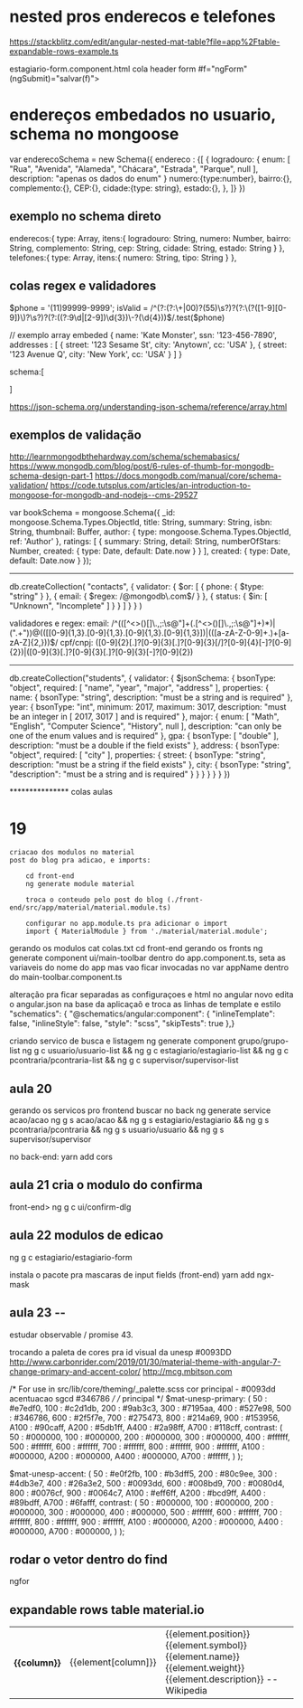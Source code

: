 # nested pros enderecos e telefones
https://stackblitz.com/edit/angular-nested-mat-table?file=app%2Ftable-expandable-rows-example.ts


 estagiario-form.component.html cola header form
   #f="ngForm" (ngSubmit)="salvar(f)">


# endereços embedados no usuario, schema no mongoose
var enderecoSchema = new Schema({
endereco : {[
    { logradouro: { 
        enum: [ "Rua", "Avenida", "Alameda", "Chácara", "Estrada", "Parque", null ],
        description: "apenas os dados do enum"
    }
    numero:{type:number},
    bairro:{},
    complemento:{},
    CEP:{},
    cidade:{type: string},
    estado:{},
    },
 ]}
})

 ## exemplo no schema direto
 enderecos:{ 
    type: Array,
    itens:{
          logradouro: String,
          numero: Number,
          bairro: String,
          complemento: String,
          cep: String,
          cidade: String,
          estado: String
          }
 },
 telefones:{ 
    type: Array,
    itens:{
          numero: String,
          tipo: String
          }
 },



## colas regex e validadores
$phone = '(11)99999-9999'; isValid = /^(?:(?:\+|00)?(55)\s?)?(?:\(?([1-9][0-9])\)?\s?)?(?:((?:9\d|[2-9])\d{3})\-?(\d{4}))$/.test($phone)

// exemplo array embeded
{
    name: 'Kate Monster',
    ssn: '123-456-7890',
    addresses : [
       { street: '123 Sesame St', city: 'Anytown', cc: 'USA' },
       { street: '123 Avenue Q', city: 'New York', cc: 'USA' }
    ]
  }

  schema:[

  ]

  https://json-schema.org/understanding-json-schema/reference/array.html

  ## exemplos de validação
  http://learnmongodbthehardway.com/schema/schemabasics/
  https://www.mongodb.com/blog/post/6-rules-of-thumb-for-mongodb-schema-design-part-1
  https://docs.mongodb.com/manual/core/schema-validation/
  https://code.tutsplus.com/articles/an-introduction-to-mongoose-for-mongodb-and-nodejs--cms-29527

  var bookSchema = mongoose.Schema({
    _id: mongoose.Schema.Types.ObjectId,
    title: String,
    summary: String,
    isbn: String,
    thumbnail: Buffer,
    author: { 
        type: mongoose.Schema.Types.ObjectId, 
        ref: 'Author'
    },
    ratings: [
        {
            summary: String,
            detail: String,
            numberOfStars: Number,
            created: { 
                type: Date,
                default: Date.now
            }
        }
    ],
    created: { 
        type: Date,
        default: Date.now
    }
});

****
db.createCollection( "contacts",
   { validator: { $or:
      [
         { phone: { $type: "string" } },
         { email: { $regex: /@mongodb\.com$/ } },
         { status: { $in: [ "Unknown", "Incomplete" ] } }
      ]
   }
} )

validadores e regex:
email: /^(([^<>()\[\]\\.,;:\s@"]+(\.[^<>()\[\]\\.,;:\s@"]+)*)|(".+"))@((\[[0-9]{1,3}\.[0-9]{1,3}\.[0-9]{1,3}\.[0-9]{1,3}])|(([a-zA-Z\-0-9]+\.)+[a-zA-Z]{2,}))$/
cpf/cnpj: ([0-9]{2}[\.]?[0-9]{3}[\.]?[0-9]{3}[\/]?[0-9]{4}[-]?[0-9]{2})|([0-9]{3}[\.]?[0-9]{3}[\.]?[0-9]{3}[-]?[0-9]{2})

*****
  db.createCollection("students", {
    validator: {
       $jsonSchema: {
          bsonType: "object",
          required: [ "name", "year", "major", "address" ],
          properties: {
             name: {
                bsonType: "string",
                description: "must be a string and is required"
             },
             year: {
                bsonType: "int",
                minimum: 2017,
                maximum: 3017,
                description: "must be an integer in [ 2017, 3017 ] and is required"
             },
             major: {
                enum: [ "Math", "English", "Computer Science", "History", null ],
                description: "can only be one of the enum values and is required"
             },
             gpa: {
                bsonType: [ "double" ],
                description: "must be a double if the field exists"
             },
             address: {
                bsonType: "object",
                required: [ "city" ],
                properties: {
                   street: {
                      bsonType: "string",
                      description: "must be a string if the field exists"
                   },
                   city: {
                      bsonType: "string",
                      "description": "must be a string and is required"
                   }
                }
             }
          }
       }
    }
 })







 *************** colas aulas
 # 19
    criacao dos modulos no material
    post do blog pra adicao, e imports:
    
        cd front-end
        ng generate module material

        troca o conteudo pelo post do blog (./front-end/src/app/material/material.module.ts)

        configurar no app.module.ts pra adicionar o import
        import { MaterialModule } from './material/material.module';



gerando os modulos
cat colas.txt
cd front-end
    gerando os fronts
ng generate component ui/main-toolbar
    dentro do app.component.ts, seta as variaveis do nome do app
    mas vao ficar invocadas no var appName dentro do main-toolbar.component.ts

alteração pra ficar separadas as configuraçoes e html no angular novo
    edita o angular.json na base da aplicaçaõ e troca as linhas de template e estilo
    "schematics": {
        "@schematics/angular:component": {
          "inlineTemplate": false,
          "inlineStyle": false,
          "style": "scss",
          "skipTests": true
        },} 

  
criando servico de busca e listagem
   ng generate component grupo/grupo-list
ng g c usuario/usuario-list && ng g c estagiario/estagiario-list && ng g c pcontraria/pcontraria-list && ng g c supervisor/supervisor-list
   
## aula 20
gerando os servicos pro frontend buscar no back
   ng generate service acao/acao
ng g s acao/acao && ng g s estagiario/estagiario && ng g s pcontraria/pcontraria && ng g s usuario/usuario && ng g s supervisor/supervisor

no back-end:
   yarn add cors


## aula  21 cria o modulo do confirma
front-end> ng g c ui/confirm-dlg

## aula 22 modulos de edicao 
   ng g c estagiario/estagiario-form

   instala o pacote pra mascaras de input fields (front-end)
   yarn add ngx-mask

## aula 23 -- 
   estudar observable / promise
   43.

trocando a paleta de cores pra id visual da unesp #0093DD
http://www.carbonrider.com/2019/01/30/material-theme-with-angular-7-change-primary-and-accent-color/
http://mcg.mbitson.com

/* For use in src/lib/core/theming/_palette.scss 
cor principal - #0093dd
acentuacao sgcd #346786 */
/* principal */
$mat-unesp-primary: (
    50 : #e7edf0,
    100 : #c2d1db,
    200 : #9ab3c3,
    300 : #7195aa,
    400 : #527e98,
    500 : #346786,
    600 : #2f5f7e,
    700 : #275473,
    800 : #214a69,
    900 : #153956,
    A100 : #90caff,
    A200 : #5db1ff,
    A400 : #2a98ff,
    A700 : #118cff,
    contrast: (
        50 : #000000,
        100 : #000000,
        200 : #000000,
        300 : #000000,
        400 : #ffffff,
        500 : #ffffff,
        600 : #ffffff,
        700 : #ffffff,
        800 : #ffffff,
        900 : #ffffff,
        A100 : #000000,
        A200 : #000000,
        A400 : #000000,
        A700 : #ffffff,
    )
);


$mat-unesp-accent: (
    50 : #e0f2fb,
    100 : #b3dff5,
    200 : #80c9ee,
    300 : #4db3e7,
    400 : #26a3e2,
    500 : #0093dd,
    600 : #008bd9,
    700 : #0080d4,
    800 : #0076cf,
    900 : #0064c7,
    A100 : #eff6ff,
    A200 : #bcd9ff,
    A400 : #89bdff,
    A700 : #6fafff,
    contrast: (
        50 : #000000,
        100 : #000000,
        200 : #000000,
        300 : #000000,
        400 : #000000,
        500 : #ffffff,
        600 : #ffffff,
        700 : #ffffff,
        800 : #ffffff,
        900 : #ffffff,
        A100 : #000000,
        A200 : #000000,
        A400 : #000000,
        A700 : #000000,
    )
);

## rodar o vetor dentro do find
ngfor


## expandable rows table material.io
<table mat-table
       [dataSource]="dataSource" multiTemplateDataRows
       class="mat-elevation-z8">
  <ng-container matColumnDef="{{column}}" *ngFor="let column of columnsToDisplay">
    <th mat-header-cell *matHeaderCellDef> {{column}} </th>
    <td mat-cell *matCellDef="let element"> {{element[column]}} </td>
  </ng-container>

  <!-- Expanded Content Column - The detail row is made up of this one column that spans across all columns -->
  <ng-container matColumnDef="expandedDetail">
    <td mat-cell *matCellDef="let element" [attr.colspan]="columnsToDisplay.length">
      <div class="example-element-detail"
           [@detailExpand]="element == expandedElement ? 'expanded' : 'collapsed'">
        <div class="example-element-diagram">
          <div class="example-element-position"> {{element.position}} </div>
          <div class="example-element-symbol"> {{element.symbol}} </div>
          <div class="example-element-name"> {{element.name}} </div>
          <div class="example-element-weight"> {{element.weight}} </div>
        </div>
        <div class="example-element-description">
          {{element.description}}
          <span class="example-element-description-attribution"> -- Wikipedia </span>
        </div>
      </div>
    </td>
  </ng-container>

  <tr mat-header-row *matHeaderRowDef="columnsToDisplay"></tr>
  <tr mat-row *matRowDef="let element; columns: columnsToDisplay;"
      class="example-element-row"
      [class.example-expanded-row]="expandedElement === element"
      (click)="expandedElement = expandedElement === element ? null : element">
  </tr>
  <tr mat-row *matRowDef="let row; columns: ['expandedDetail']" class="example-detail-row"></tr>
</table>




